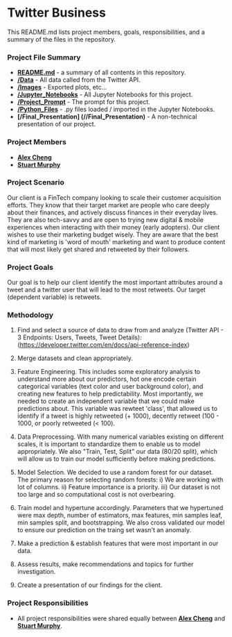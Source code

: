 # Twitter Business
This README.md lists project members, goals, responsibilities, and a summary of the files in the repository.

### Project File Summary

   - <b>[README.md](README.md)</b> - a summary of all contents in this repository.
   - <b>[/Data](/Data)</b> - All data called from the Twitter API.
   - <b>[/Images](/Images)</b> - Exported plots, etc...
   - <b>[/Jupyter_Notebooks](/Jupyter_Notebooks)</b> - All Jupyter Notebooks for this project.
   - <b>[/Project_Prompt](/Project_Prompt)</b> - The prompt for this project.
   - <b>[/Python_Files](/Python_Files)</b> - .py files loaded / imported in the Jupyter Notebooks.
   - <b>[/Final_Presentation] (//Final_Presentation)</b> - A non-technical presentation of our project.
   
### Project Members

   - <b>[Alex Cheng](https://github.com/alexwcheng)</b>
   - <b>[Stuart Murphy](https://github.com/thespud56)</b>

### Project Scenario

Our client is a FinTech company looking to scale their customer acquisition efforts. They know that their target market are people who care deeply about their finances, and actively discuss finances in their everyday lives. They are also tech-savvy and are open to trying new digital & mobile experiences when interacting with their money (early adopters). Our client wishes to use their marketing budget wisely. They are aware that the best kind of marketing is 'word of mouth' marketing and want to produce content that will most likely get shared and retweeted by their followers.

### Project Goals

Our goal is to help our client identify the  most important attributes around a tweet and a twitter user that will lead to the most retweets. Our target (dependent variable) is retweets.

### Methodology 


1. Find and select a source of data to draw from and analyze (Twitter API - 3 Endpoints: Users, Tweets, Tweet Details):(https://developer.twitter.com/en/docs/api-reference-index)

2. Merge datasets and clean appropriately.

3. Feature Engineering. This includes some exploratory analysis to understand more about our predictors, hot one encode certain categorical variables (text color and user background color), and creating new features to help predictability. Most importantly, we needed to create an independent variable that we could make predictions about. This variable was rewteet 'class', that allowed us to identify if a tweet is highly retweeted (+ 1000), decently retweet (100 - 1000, or poorly retweeted (< 100).

4. Data Preprocessing. With many numerical variables existing on different scales, it is important to standardize them to enable us to model appropriately. We also "Train, Test, Split" our data (80/20 split), which will allow us to train our model sufficiently before making predictions.

5. Model Selection. We decided to use a random forest for our dataset. The primary reason for selecting random forests: i) We are working with lot of columns. ii) Feature importance is a priority. iii) Our dataset is not too large and so computational cost is not overbearing.

6. Train model and hypertune accordingly. Parameters that we hypertuned were max depth, number of estimators, max features, min samples leaf, min samples split, and bootstrapping. We also cross validated our model to ensure our prediction on the traing set wasn't an anomaly.

7. Make a prediction & establish features that were most important in our data.

8. Assess results, make recommendations and topics for further investigation.

9. Create a presentation of our findings for the client.

### Project Responsibilities

   -  All project responsibilities were shared equally between <b>[Alex Cheng](https://github.com/alexwcheng)</b> and <b>[Stuart Murphy](https://github.com/thespud56)</b>.
